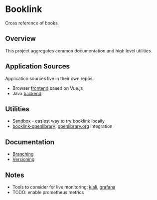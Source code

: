 # Booklink
Cross reference of books.

## Overview
This project aggregates common documentation and high level utilities.

## Application Sources
Application sources live in their own repos.
* Browser [frontend](https://github.com/mrazjava/booklink-frontend-vue) based on Vue.js 
* Java [backend](https://github.com/mrazjava/booklink-backend)

## Utilities
* [Sandbox](https://github.com/mrazjava/booklink/tree/master/sandbox) - easiest way to try booklink locally
* [booklink-openlibrary](https://github.com/mrazjava/booklink-openlibrary): [openlibrary.org](https://openlibrary.org) integration

## Documentation
* [Branching](branching.md)
* [Versioning](versioning.md)

## Notes
* Tools to consider for live monitoring: [kiali](https://kiali.io/), [grafana](https://grafana.com/)
* TODO: enable prometheus metrics